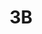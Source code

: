---
title: 3B
email: 3b@nd.edu
image: "/images/headshots/unknown.jpg"
description: Resident Assistant
weight: 9
params:
    hometown: ""
    major: ""
    hobbies: ""
    section: ""

social:
  - name: email
    icon: fa-regular fa-envelope
    link: mailto:3b@nd.edu
---